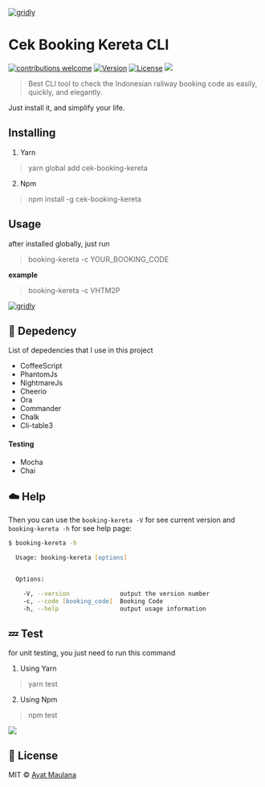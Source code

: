 [![gridly](https://preview.ibb.co/et8kTb/Screen_Shot_2018_01_21_at_09_29_54.png)]()

# Cek Booking Kereta CLI

[![contributions welcome](https://img.shields.io/badge/contributions-welcome-brightred.svg?style=flat)]() [![Version](https://img.shields.io/npm/v/npm.svg)]() [![License](https://img.shields.io/github/license/ayatmaulana/cekBookingKeretaCLI.svg)]() [![](https://img.shields.io/github/downloads/ayatmaulana/cekBookingKeretaCLI/total.svg)]()

> Best CLI tool to check the Indonesian railway booking code as easily, quickly, and elegantly.

Just install it, and simplify your life.

## Installing

1. Yarn 

> yarn global add cek-booking-kereta

2. Npm 

> npm install -g cek-booking-kereta


## Usage

after installed globally, just run

> booking-kereta -c YOUR_BOOKING_CODE

**example**

> booking-kereta -c VHTM2P

[![gridly](https://media.giphy.com/media/xULW8pOp1lSoapEU8w/giphy.gif)]()


## :rocket: Depedency

List of depedencies that I use in this project

- CoffeeScript
- PhantomJs
- NightmareJs
- Cheerio
- Ora
- Commander
- Chalk
- Cli-table3

#### Testing

- Mocha
- Chai



## :cloud: Help

Then you can use the `booking-kereta -V` for see current version and `booking-kereta -h` for see help page:

```zsh
$ booking-kereta -h

  Usage: booking-kereta [options]


  Options:

    -V, --version              output the version number
    -c, --code [booking_code]  Booking Code
    -h, --help                 output usage information
```

## :zzz: Test

for unit testing, you just need to run this command

1. Using Yarn

> yarn test


2. Using Npm

> npm test


[![](https://media.giphy.com/media/xULW8JsNwKmrmdvl3q/giphy.gif)]()


## :scroll: License

MIT © [Ayat Maulana][website]

[website]: http://ayatmaulana.com
